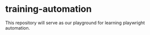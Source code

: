 # training-automation
This repository will serve as our playground for learning playwright automation.
